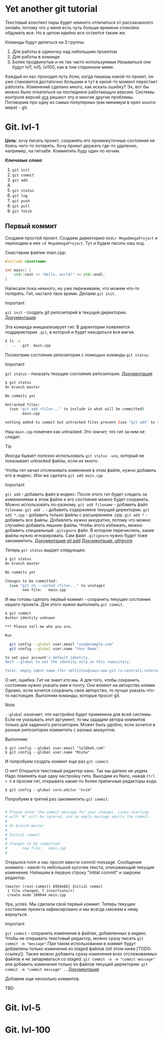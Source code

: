 
# Yet another git tutorial

Текстовый конспект пары будет немного отличаться от рассказанного онлайн, потому что у меня есть чуть больше времени спокойно обдумать все. Но в целом идейно все остается таким же. 

Команды будут делиться на 3 группы: 
1. Для работы в одиночку над небольшим проектом
2. Для работы в команде
3. Более продвинутые и не так часто используемые
Называться они будут lvl1, lvl5, lvl100, как в том старинном меме.

Каждый из нас проходил путь боли, когда пишешь какой-то проект, он уже становится достаточно большим и тут в какой-то момент перестает работать. Изменений сделано много, как искать ошибку? Эх, вот бы можно было откатиться на последнюю работающую версию. Системы контроля версий [vcs](https://ru.wikipedia.org/wiki/%D0%A1%D0%B8%D1%81%D1%82%D0%B5%D0%BC%D0%B0_%D1%83%D0%BF%D1%80%D0%B0%D0%B2%D0%BB%D0%B5%D0%BD%D0%B8%D1%8F_%D0%B2%D0%B5%D1%80%D1%81%D0%B8%D1%8F%D0%BC%D0%B8) решают эту и многие другие проблемы. Поговорим про одну из самых популярных (как минимум в open source мире) - git.

# Git. lvl-1

**_Цель_**: хочу писать проект, сохранять его промежуточные состояния не боясь чего-то потерять. Хочу проект держать где-то удаленно, например, на гитхабе. Коммитить буду один по ночам.

**_Ключевые слова_**:

1. `git init`
2. `git commit`
3. `git add`
4. 
5. `git status`
6. `git log`
7. `git push`
8. `git pull`
9. `git fetch`


## Первый коммит

Создаем простой проект. Создаем директорию `mkdir MegaOmegaProject` и переходим в нее `cd MegaOmegaProject`. Тут и будем писать наш код.

Смастерим файлик main.cpp:
```cpp
#include <iostream>

int main() {
	std::cout << "Hello, world!" << std::endl;
}
```

Написали пока немного, но уже переживаем, что можем что-то потерять. Гит, настало твое время. Делаем `git init`.

>[!IMPORTANT]
>`git init` - создать git репозиторий в текущей директории. [Документация](https://git-scm.com/docs/git-init/ru)

Эта команда инициализирует гит. В директории появляется поддиректория `.git`, в которой и будет находиться вся магия.

```zsh
$ ls -a
.  ..  .git  main.cpp
```

Посмотрим состояние репозитория с помощью команды `git status`:
>[!IMPORTANT] 
>`git status` - показать текущее состояние репозитория. [Документация](https://git-scm.com/docs/git-status)

```bash
$ git status
On branch master

No commits yet

Untracked files:
  (use "git add <file>..." to include in what will be committed)
        main.cpp

nothing added to commit but untracked files present (use "git add" to track)
```
Наш `main.cpp` помечен как untracked. Это значит, что гит за ним не следит.

>[!TIP]
>Иногда бывает полезно использовать `git status -uno`, который не показывает untracked файлы, если их много. 

Чтобы гит начал отслеживать изменения в этом файле, нужно добавить его в индекс. Или же сделать `git add main.cpp`

>[!IMPORTANT] 
>`git add` - добавить файл в индекс. После этого гит будет следить за изменениями в этом файле и его состояние можно будет сохранить. Можно использовать по-разному. `git add filename` - добавить файл `filename`. `git add .` - добавить содержимое текущей директории. `git add *.cpp` - добавить только файлы с расширением .cpp. `git add *` - добавить все файлы. Добавлять нужно аккуратно, потому что можно случайно добавить лишние файлы. Чтобы этого избежать, можно добавить специальный `.gitignore` файл. В котором перечислить, какие файлы нужно игнорировать. Сам файл `.gitignore` нужно будет тоже закоммитить. [Документация git add](https://git-scm.com/docs/git-add/ru) [Документация .gitignore](https://git-scm.com/docs/gitignore)

Теперь `git status` выдает следующее:
```bash
$ git status
On branch master

No commits yet

Changes to be committed:
  (use "git rm --cached <file>..." to unstage)
        new file:   main.cpp
```
И мы готовы сделать первый коммит - сохранить текущее состояние нашего проекта. Для этого нужно выполнить `git commit`.

```bash
$ git commit
Author identity unknown

*** Please tell me who you are.

Run

  git config --global user.email "you@example.com"
  git config --global user.name "Your Name"

to set your account's default identity.
Omit --global to set the identity only in this repository.

fatal: empty ident name (for <mfilitov@caos-new-git.ru-central1.internal>) not allowed
```
О нет, ошибка. Гит не знает кто мы. А для того, чтобы сохранить состояние нужно указать имя и почту. Они влияют на авторство комми Однако, если хочется сохранить свое авторство, то лучше указать что-то настоящее. Выполним команды, которые просит git.

>[!NOTE]
> `--global` означает, что настройка будет применена для всей системы. Если не указывать этот аргумент, то мы зададим автора коммитов только для заданного репозитория. Может быть удобно, если хочется в разные репозитории коммитить с разных аккаунтов.

Выполним:
```
$ git config --global user.email "lol@kek.com"
$ git config --global user.name "Misha"
```

И попробуем создать коммит еще раз `git commit`. 

О нет! Открылся текстовый редактор нано. Так мы далеко не уедем. Надо поменять еще одну настройку гита. Выходим из Nano, нажав `Ctrl + X` и просим гит, открывать какие-то более приличные редакторы кода. 
```
$ git config --global core.editor "nvim"
```

Попробуем в третий раз закоммитить `git commit`:
```bash

# Please enter the commit message for your changes. Lines starting
# with '#' will be ignored, and an empty message aborts the commit.
#
# On branch master
#
# Initial commit
#
# Changes to be committed:
#       new file:   main.cpp
#
```

Открылся nvim и нас просят ввести commit message. Сообщение коммита - какой-то небольшой кусочек текста, описывающий текущие изменения. Напишем в первую строку "Initial commit" и закроем редактор.

```
[master (root-commit) 8950e8b] Initial commit
 1 file changed, 7 insertions(+)
 create mode 100644 main.cpp
```

Ура, успех. Мы сделали свой первый коммит. Теперь текущее состояние проекта зафиксировано и мы всегда сможем к нему вернуться.

> [!IMPORTANT] 
>`git commit` - сохранить изменения в файлах, добавленных в индекс. Чтобы не открывать текстовый редактор, можно сразу писать `git commit -m "message"`.При таком использовании в коммит будут добавлены только изменения из staged файлов (об этом ниже [TODO: ссылку]). Также можно добавить сразу изменения всех отслеживаемых файлов и не запариваться со staged: `git commit -a -m "commit message"` или добавить изменения только из файлов текущей директории: `git commit -m "commit message" .`. [Документация](https://git-scm.com/docs/git-commit/ru)

Добавим еще несколько коммитов.

TBD



# Git. lvl-5

# Git. lvl-100


